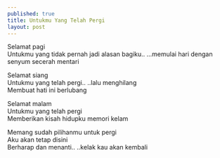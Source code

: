 ```yaml
---
published: true
title: Untukmu Yang Telah Pergi
layout: post
---
```

Selamat pagi  
Untukmu yang tidak pernah jadi alasan bagiku..
...memulai hari dengan senyum secerah mentari

Selamat siang  
Untukmu yang telah pergi..
..lalu menghilang  
Membuat hati ini berlubang

Selamat malam  
Untukmu yang telah pergi  
Memberikan kisah hidupku memori kelam

Memang sudah pilihanmu untuk pergi  
Aku akan tetap disini  
Berharap dan menanti..
..kelak kau akan kembali

